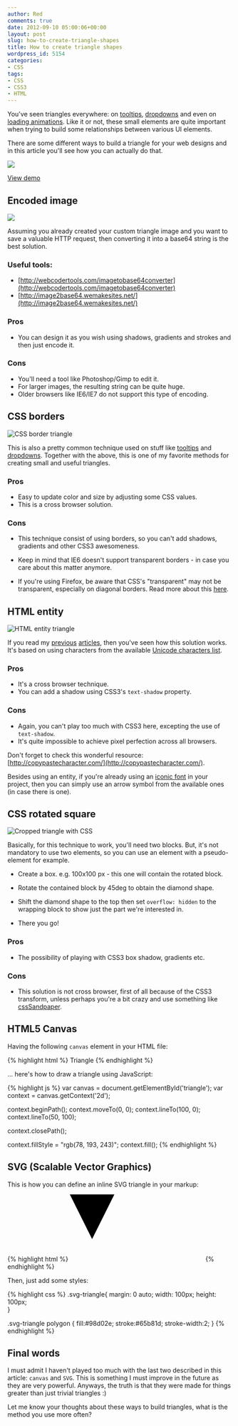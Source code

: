 ```yaml
---
author: Red
comments: true
date: 2012-09-10 05:00:06+00:00
layout: post
slug: how-to-create-triangle-shapes
title: How to create triangle shapes
wordpress_id: 5154
categories:
- CSS
tags:
- CSS
- CSS3
- HTML
---
```


You've seen triangles everywhere: on [tooltips](http://www.red-team-design.com/easy-css3-jquery-tooltips), [dropdowns](http://www.red-team-design.com/css3-animated-dropdown-menu) and even on [loading animations](http://www.red-team-design.com/css3-loading-animation-experiment). Like it or not, these small elements are quite important when trying to build some relationships between various UI elements.

There are some different ways to build a triangle for your web designs and in this article you'll see how you can actually do that.

![](http://www.red-team-design.com/wp-content/uploads/2012/08/webdesign-triangles.png)

<!-- more -->

[View demo](http://www.red-team-design.com/wp-content/uploads/2012/09/create-triangle-shapes-demo.html)

## Encoded image

![](http://www.red-team-design.com/wp-content/uploads/2012/09/encoded-base64.png)

Assuming you already created your custom triangle image and you want to save a valuable HTTP request, then converting it into a base64 string is the best solution.

### Useful tools:
	
  * [http://webcodertools.com/imagetobase64converter](http://webcodertools.com/imagetobase64converter)	
  * [http://image2base64.wemakesites.net/](http://image2base64.wemakesites.net/)

### Pros
	
  * You can design it as you wish using shadows, gradients and strokes and then just encode it.

### Cons
	
  * You'll need a tool like Photoshop/Gimp to edit it.	
  * For larger images, the resulting string can be quite huge.	
  * Older browsers like IE6/IE7 do not support this type of encoding.

## CSS borders

![CSS border triangle](http://www.red-team-design.com/wp-content/uploads/2012/09/border-triangle.png)

This is also a pretty common technique used on stuff like [tooltips](http://www.red-team-design.com/css3-tooltips) and [dropdowns](http://www.red-team-design.com/css3-dropdown-menu). Together with the above, this is one of my favorite methods for creating small and useful triangles.

### Pros
	
  * Easy to update color and size by adjusting some CSS values.	
  * This is a cross browser solution.

### Cons
	
  * This technique consist of using borders, so you can't add shadows, gradients and other CSS3 awesomeness.
	
  * Keep in mind that IE6 doesn't support transparent borders - in case you care about this matter anymore.
	
  * If you're using Firefox, be aware that CSS's "transparent" may not be transparent, especially on diagonal borders. Read more about this [here](http://coderwall.com/p/tpmsta).

## HTML entity

![HTML entity triangle](http://www.red-team-design.com/wp-content/uploads/2012/09/entity-triangle.png)

If you read my [previous](http://www.red-team-design.com/simple-and-effective-dropdown-login-box) [articles](http://www.red-team-design.com/just-another-awesome-css3-buttons), then you've seen how this solution works. It's based on using characters from the available [Unicode characters list](http://en.wikipedia.org/wiki/List_of_Unicode_characters).

### Pros
	
  * It's a cross browser technique.        
  * You can add a shadow using CSS3's `text-shadow` property.

### Cons
	
  * Again, you can't play too much with CSS3 here, excepting the use of `text-shadow`.	
  * It's quite impossible to achieve pixel perfection across all browsers.

Don't forget to check this wonderful resource: [http://copypastecharacter.com/](http://copypastecharacter.com/).

Besides using an entity, if you're already using an [iconic font](http://fortawesome.github.com/Font-Awesome/) in your project, then you can simply use an arrow symbol from the available ones (in case there is one).

## CSS rotated square

![Cropped triangle with CSS](http://www.red-team-design.com/wp-content/uploads/2012/09/cropped-triangle.png)

Basically, for this technique to work, you'll need two blocks. But, it's not mandatory to use two elements, so you can use an element with a pseudo-element for example.
	
  * Create a box. e.g. 100x100 px - this one will contain the rotated block.

  * Rotate the contained block by 45deg to obtain the diamond shape.

  * Shift the diamond shape to the top then set `overflow: hidden` to the wrapping block to show just the part we're interested in.
	
  * There you go!

### Pros
        
  * The possibility of playing with CSS3 box shadow, gradients etc.

### Cons
	
  * This solution is not cross browser, first of all because of the CSS3 transform, unless perhaps you're a bit crazy and use something like [cssSandpaper](http://www.useragentman.com/blog/2010/03/09/cross-browser-css-transforms-even-in-ie/).

## HTML5 Canvas

Having the following `canvas` element in your HTML file:
    
{% highlight html %}
<canvas id="triangle" height="100" width="100">Triangle</canvas>
{% endhighlight %}

... here's how to draw a triangle using JavaScript:    

{% highlight js %}
var canvas = document.getElementById('triangle');
var context = canvas.getContext('2d');

context.beginPath();
context.moveTo(0, 0);
context.lineTo(100, 0);
context.lineTo(50, 100);
 
context.closePath();

context.fillStyle = "rgb(78, 193, 243)";
context.fill();
{% endhighlight %}

## SVG (Scalable Vector Graphics)

This is how you can define an inline SVG triangle in your markup:
    
{% highlight html %}
<svg xmlns="http://www.w3.org/2000/svg" version="1.1" class="svg-triangle">
  <polygon points="0,0 100,0 50,100"/>
</svg>
{% endhighlight %}

Then, just add some styles:

{% highlight css %}
.svg-triangle{
  margin: 0 auto;
  width: 100px;
  height: 100px;    
}   

.svg-triangle polygon {
  fill:#98d02e;
  stroke:#65b81d;
  stroke-width:2;
}
{% endhighlight %}

## Final words

I must admit I haven't played too much with the last two described in this article: `canvas` and `SVG`. This is something I must improve in the future as they are very powerful. Anyways, the truth is that they were made for things greater than just trivial triangles :)

Let me know your thoughts about these ways to build triangles, what is the method you use more often?